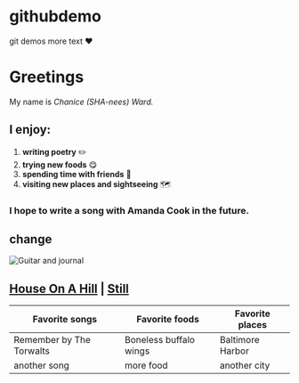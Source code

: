 # githubdemo
git demos
more text
:heart:

# Greetings
My name is *Chanice (SHA-nees) Ward.*

## I enjoy:
1. **writing poetry** :pencil2:
1. **trying new foods** :yum:
1. **spending time with friends** :slightly_smiling_face:
1. **visiting new places and sightseeing** :world_map:

### I hope to write a song with Amanda Cook in the future. 

## change

![Guitar and journal](https://encrypted-tbn0.gstatic.com/images?q=tbn:ANd9GcR2luHVotW7xEDdo6uAoV34O3hyQ0UdKBC8AKehEBrZznXFjmm1&s)

## [House On A Hill](https://www.youtube.com/watch?v=JVHT2zaxQeg) | [Still](https://www.youtube.com/watch?v=sd19S3sNh-Y)

| Favorite songs | Favorite foods | Favorite places |
| -------------- | -------------- | --------------- | 
|Remember by The Torwalts | Boneless buffalo wings | Baltimore Harbor|
|another song | more food | another city |